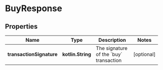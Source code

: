 
# BuyResponse

## Properties
Name | Type | Description | Notes
------------ | ------------- | ------------- | -------------
**transactionSignature** | **kotlin.String** | The signature of the &#x60;buy&#x60; transaction  |  [optional]



